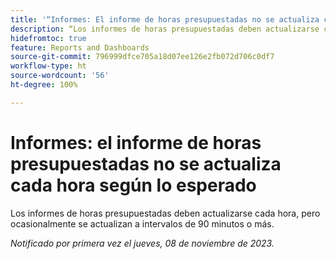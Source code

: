 ```yaml
---
title: '“Informes: El informe de horas presupuestadas no se actualiza cada hora según lo esperado”'
description: “Los informes de horas presupuestadas deben actualizarse cada hora, pero ocasionalmente se actualizan a intervalos de 90 minutos o más”.
hidefromtoc: true
feature: Reports and Dashboards
source-git-commit: 796999dfce705a18d07ee126e2fb072d706c0df7
workflow-type: ht
source-wordcount: '56'
ht-degree: 100%

---
```



# Informes: el informe de horas presupuestadas no se actualiza cada hora según lo esperado

Los informes de horas presupuestadas deben actualizarse cada hora, pero ocasionalmente se actualizan a intervalos de 90 minutos o más.

_Notificado por primera vez el jueves, 08 de noviembre de 2023._

